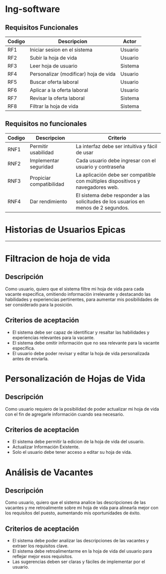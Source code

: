 # Ing-software

## Requisitos Funcionales
| Codigo | Descripcion                           | Actor   |
|--------|---------------------------------------|---------|
| RF1    | Iniciar sesion en el sistema          | Usuario |
| RF2    | Subir la hoja de vida                 | Usuario |
| RF3    | Leer hoja de usuario                  | Sistema |
| RF4    | Personalizar (modificar) hoja de vida | Usuario |
| RF5    | Buscar oferta laboral                 | Usuario |
| RF6    | Aplicar a la oferta laboral           | Usuario |
| RF7    | Revisar la oferta laboral             | Sistema |
| RF8    | Filtrar la hoja de vida               | Sistema |


## Requisitos no funcionales
| Codigo | Descripcion                | Criterio                                                                 |
|--------|----------------------------|--------------------------------------------------------------------------|
| RNF1   | Permitir usabilidad        | La interfaz debe ser intuitiva y fácil de usar                            |
| RNF2   | Implementar seguridad      | Cada usuario debe ingresar con el usuario y contraseña                    |
| RNF3   | Propiciar compatibilidad   | La aplicación debe ser compatible con múltiples dispositivos y navegadores web. |
| RNF4   | Dar rendimiento            | El sistema debe responder a las solicitudes de los usuarios en menos de 2 segundos. |




# Historias de Usuarios Epicas
-----------------------------------------------------------------
# Filtracion de hoja de vida

## Descripción
Como usuario, quiero que el sistema filtre mi hoja de vida para cada vacante específica, omitiendo información irrelevante y destacando las habilidades y experiencias pertinentes, para aumentar mis posibilidades de ser considerado para la posición.

## Criterios de aceptación
- El sistema debe ser capaz de identificar y resaltar las habilidades y experiencias relevantes para la vacante.
- El sistema debe omitir información que no sea relevante para la vacante específica.
- El usuario debe poder revisar y editar la hoja de vida personalizada antes de enviarla.


# Personalización de Hojas de Vida

## Descripción
Como usuario requiero de la posibilidad de poder actualizar mi hoja de vida con el fin de agregarle información cuando sea necesario.

## Criterios de aceptación
- El sistema debe permitir la edicion de la hoja de vida del usuario.
- Actualizar Información Existente.
- Solo el usuario debe tener acceso a editar su hoja de vida.


# Análisis de Vacantes

## Descripción
Como usuario, quiero que el sistema analice las descripciones de las vacantes y me retroalimente sobre mi hoja de vida para alinearla mejor con los requisitos del puesto, aumentando mis oportunidades de éxito.

## Criterios de aceptación
- El sistema debe poder analizar las descripciones de las vacantes y extraer los requisitos clave.
- El sistema debe retroalimentarme en la hoja de vida del usuario para reflejar mejor esos requisitos.
- Las sugerencias deben ser claras y fáciles de implementar por el usuario.
